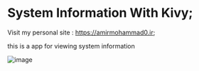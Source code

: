 # System Information With Kivy;

Visit my personal site : https://amirmohammad0.ir;

this is a app for viewing system information

![image](https://user-images.githubusercontent.com/74311184/147929163-668910f8-360e-4159-ba1f-0bed83e9a7be.png)
